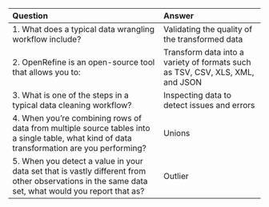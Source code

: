 | Question | Answer |
| :--- | :--- |
| 1. What does a typical data wrangling workflow include? | Validating the quality of the transformed data |
| 2. OpenRefine is an open-source tool that allows you to: | Transform data into a variety of formats such as TSV, CSV, XLS, XML, and JSON |
| 3. What is one of the steps in a typical data cleaning workflow? | Inspecting data to detect issues and errors |
| 4. When you’re combining rows of data from multiple source tables into a single table, what kind of data transformation are you performing? | Unions |
| 5. When you detect a value in your data set that is vastly different from other observations in the same data set, what would you report that as? | Outlier |

